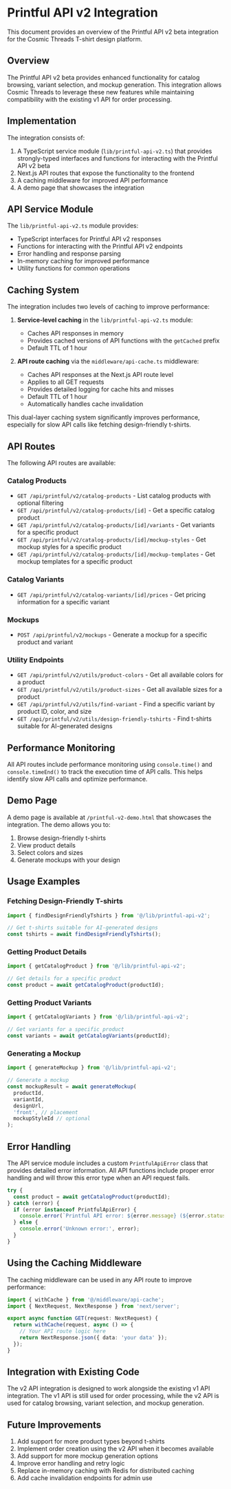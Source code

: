 # Printful API v2 Integration

This document provides an overview of the Printful API v2 beta integration for the Cosmic Threads T-shirt design platform.

## Overview

The Printful API v2 beta provides enhanced functionality for catalog browsing, variant selection, and mockup generation. This integration allows Cosmic Threads to leverage these new features while maintaining compatibility with the existing v1 API for order processing.

## Implementation

The integration consists of:

1. A TypeScript service module (`lib/printful-api-v2.ts`) that provides strongly-typed interfaces and functions for interacting with the Printful API v2 beta
2. Next.js API routes that expose the functionality to the frontend
3. A caching middleware for improved API performance
4. A demo page that showcases the integration

## API Service Module

The `lib/printful-api-v2.ts` module provides:

- TypeScript interfaces for Printful API v2 responses
- Functions for interacting with the Printful API v2 endpoints
- Error handling and response parsing
- In-memory caching for improved performance
- Utility functions for common operations

## Caching System

The integration includes two levels of caching to improve performance:

1. **Service-level caching** in the `lib/printful-api-v2.ts` module:
   - Caches API responses in memory
   - Provides cached versions of API functions with the `getCached` prefix
   - Default TTL of 1 hour

2. **API route caching** via the `middleware/api-cache.ts` middleware:
   - Caches API responses at the Next.js API route level
   - Applies to all GET requests
   - Provides detailed logging for cache hits and misses
   - Default TTL of 1 hour
   - Automatically handles cache invalidation

This dual-layer caching system significantly improves performance, especially for slow API calls like fetching design-friendly t-shirts.

## API Routes

The following API routes are available:

### Catalog Products

- `GET /api/printful/v2/catalog-products` - List catalog products with optional filtering
- `GET /api/printful/v2/catalog-products/[id]` - Get a specific catalog product
- `GET /api/printful/v2/catalog-products/[id]/variants` - Get variants for a specific product
- `GET /api/printful/v2/catalog-products/[id]/mockup-styles` - Get mockup styles for a specific product
- `GET /api/printful/v2/catalog-products/[id]/mockup-templates` - Get mockup templates for a specific product

### Catalog Variants

- `GET /api/printful/v2/catalog-variants/[id]/prices` - Get pricing information for a specific variant

### Mockups

- `POST /api/printful/v2/mockups` - Generate a mockup for a specific product and variant

### Utility Endpoints

- `GET /api/printful/v2/utils/product-colors` - Get all available colors for a product
- `GET /api/printful/v2/utils/product-sizes` - Get all available sizes for a product
- `GET /api/printful/v2/utils/find-variant` - Find a specific variant by product ID, color, and size
- `GET /api/printful/v2/utils/design-friendly-tshirts` - Find t-shirts suitable for AI-generated designs

## Performance Monitoring

All API routes include performance monitoring using `console.time()` and `console.timeEnd()` to track the execution time of API calls. This helps identify slow API calls and optimize performance.

## Demo Page

A demo page is available at `/printful-v2-demo.html` that showcases the integration. The demo allows you to:

1. Browse design-friendly t-shirts
2. View product details
3. Select colors and sizes
4. Generate mockups with your design

## Usage Examples

### Fetching Design-Friendly T-shirts

```typescript
import { findDesignFriendlyTshirts } from '@/lib/printful-api-v2';

// Get t-shirts suitable for AI-generated designs
const tshirts = await findDesignFriendlyTshirts();
```

### Getting Product Details

```typescript
import { getCatalogProduct } from '@/lib/printful-api-v2';

// Get details for a specific product
const product = await getCatalogProduct(productId);
```

### Getting Product Variants

```typescript
import { getCatalogVariants } from '@/lib/printful-api-v2';

// Get variants for a specific product
const variants = await getCatalogVariants(productId);
```

### Generating a Mockup

```typescript
import { generateMockup } from '@/lib/printful-api-v2';

// Generate a mockup
const mockupResult = await generateMockup(
  productId,
  variantId,
  designUrl,
  'front', // placement
  mockupStyleId // optional
);
```

## Error Handling

The API service module includes a custom `PrintfulApiError` class that provides detailed error information. All API functions include proper error handling and will throw this error type when an API request fails.

```typescript
try {
  const product = await getCatalogProduct(productId);
} catch (error) {
  if (error instanceof PrintfulApiError) {
    console.error(`Printful API error: ${error.message} (${error.status})`);
  } else {
    console.error('Unknown error:', error);
  }
}
```

## Using the Caching Middleware

The caching middleware can be used in any API route to improve performance:

```typescript
import { withCache } from '@/middleware/api-cache';
import { NextRequest, NextResponse } from 'next/server';

export async function GET(request: NextRequest) {
  return withCache(request, async () => {
    // Your API route logic here
    return NextResponse.json({ data: 'your data' });
  });
}
```

## Integration with Existing Code

The v2 API integration is designed to work alongside the existing v1 API integration. The v1 API is still used for order processing, while the v2 API is used for catalog browsing, variant selection, and mockup generation.

## Future Improvements

1. Add support for more product types beyond t-shirts
2. Implement order creation using the v2 API when it becomes available
3. Add support for more mockup generation options
4. Improve error handling and retry logic
5. Replace in-memory caching with Redis for distributed caching
6. Add cache invalidation endpoints for admin use
